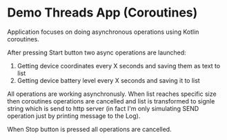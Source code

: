 # Demo Threads App (Coroutines)

Application focuses on doing asynchronous operations using Kotlin coroutines. 

After pressing Start button two async operations are launched: 
1. Getting device coordinates every X seconds and saving them as text to list 
2. Getting device battery level every X seconds and saving it to list

All operations are working asynchronusly. When list reaches specific size then coroutines operations are cancelled and list is transformed to signle
string which is send to http server (in fact I'm only simulating SEND operation just by printing message to the Log). 

When Stop button is pressed all operations are cancelled.
